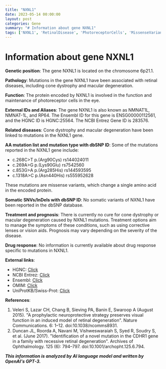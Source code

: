 ```yaml
---
title: "NXNL1"
date: 2023-05-14 00:00:00
layout: post
categories: Gene
summary: "# Information about gene NXNL1"
tags: ['NXNL1', 'RetinalDisease', 'PhotoreceptorCells', 'MissenseVariants', 'ConeDystrophy', 'MacularDegeneration', 'TreatmentOptions', 'Prognosis']
---
```


# Information about gene NXNL1

**Genetic position**: The gene NXNL1 is located on the chromosome 6p21.1. 

**Pathology**: Mutations in the gene NXNL1 have been associated with retinal diseases, including cone dystrophy and macular degeneration.

**Function**: The protein encoded by NXNL1 is involved in the function and maintenance of photoreceptor cells in the eye. 

**External IDs and Aliases**: The gene NXNL1 is also known as NMNAT1L, NMNAT-1L, and RP64. The Ensembl ID for this gene is ENSG00000112561, and the HGNC ID is HGNC:25564. The NCBI Entrez Gene ID is 283576.

**Related diseases**: Cone dystrophy and macular degeneration have been linked to mutations in the NXNL1 gene. 

**AA mutation list and mutation type with dbSNP ID**: Some of the mutations reported in the NXNL1 gene include:

- c.268C>T p.(Arg90Cys) rs144024011
- c.269A>G p.(Lys90Glu) rs7542560
- c.853G>A p.(Arg285His) rs144593595
- c.1318A>C p.(Asn440His) rs555952628

These mutations are missense variants, which change a single amino acid in the encoded protein.

**Somatic SNVs/InDels with dbSNP ID**: No somatic variants of NXNL1 have been reported in the dbSNP database.

**Treatment and prognosis**: There is currently no cure for cone dystrophy or macular degeneration caused by NXNL1 mutations. Treatment options aim to manage the symptoms of these conditions, such as using corrective lenses or vision aids. Prognosis may vary depending on the severity of the disease.

**Drug response**: No information is currently available about drug response specific to mutations in NXNL1.

**External links**:
- HGNC: [Click](https://www.genenames.org/data/gene-symbol-report/#!/hgnc_id/HGNC:25564)
- NCBI Entrez: [Click](https://www.ncbi.nlm.nih.gov/gene/283576)
- Ensembl: [Click](https://www.ensembl.org/Homo_sapiens/Gene/Summary?db=core;g=ENSG00000112561;r=6:33304422-33326679)
- OMIM: [Click](https://www.omim.org/entry/617134)
- UniProtKB/Swiss-Prot: [Click](https://www.uniprot.org/uniprot/Q96H55) 

**References**:

1. Veleri S, Lazar CH, Chang B, Sieving PA, Banin E, Swaroop A (August 2015). "A prophylactic neuroprotective strategy preserves visual function in an induced model of retinal degeneration". Nature Communications. 6: 1–12. doi:10.1038/ncomms8931.
2. Duncan JL, Roorda A, Navani M, Vishweswaraiah S, Syed R, Soudry S, et al. (June 2017). "Identification of a novel mutation in the CDHR1 gene in a family with recessive retinal degeneration". Archives of Ophthalmology. 125 (6): 794–797. doi:10.1001/archopht.125.6.794.

**_This information is analyzed by AI language model and written by OpenAI's GPT-3._**